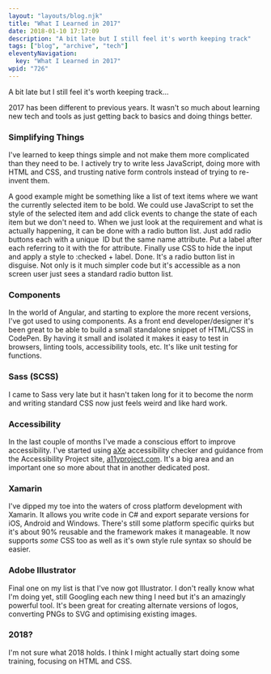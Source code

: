 ```yaml
---
layout: "layouts/blog.njk"
title: "What I Learned in 2017"
date: 2018-01-10 17:17:09
description: "A bit late but I still feel it's worth keeping track"
tags: ["blog", "archive", "tech"]
eleventyNavigation:
  key: "What I Learned in 2017"
wpid: "726"
---
```


A bit late but I still feel it's worth keeping track...

2017 has been different to previous years. It wasn't so much about learning new tech and tools as just getting back to basics and doing things better.

<h3>Simplifying Things</h3>
I've learned to keep things simple and not make them more complicated than they need to be. I actively try to write less JavaScript, doing more with HTML and CSS, and trusting native form controls instead of trying to re-invent them.

A good example might be something like a list of text items where we want the currently selected item to be bold. We could use JavaScript to set the style of the selected item and add click events to change the state of each item but we don't need to. When we just look at the requirement and what is actually happening, it can be done with a radio button list. Just add radio buttons each with a unique  ID but the same name attribute. Put a label after each referring to it with the for attribute. Finally use CSS to hide the input and apply a style to :checked + label. Done. It's a radio button list in disguise. Not only is it much simpler code but it's accessible as a non screen user just sees a standard radio button list.

<h3>Components</h3>
In the world of Angular, and starting to explore the more recent versions, I've got used to using components. As a front end developer/designer it's been great to be able to build a small standalone snippet of HTML/CSS in CodePen. By having it small and isolated it makes it easy to test in browsers, linting tools, accessibility tools, etc. It's like unit testing for functions.
<h3>Sass (SCSS)</h3>
I came to Sass very late but it hasn't taken long for it to become the norm and writing standard CSS now just feels weird and like hard work.
<h3>Accessibility</h3>
In the last couple of months I've made a conscious effort to improve accessibility. I've started using <a href="https://www.deque.com/products/axe/" target="_blank" rel="noopener">aXe</a> accessibility checker and guidance from the Accessibility Project site, <a href="https://a11yproject.com/" target="_blank" rel="noopener">a11yproject.com</a>. It's a big area and an important one so more about that in another dedicated post.
<h3>Xamarin</h3>
I've dipped my toe into the waters of cross platform development with Xamarin. It allows you write code in C# and export separate versions for iOS, Android and Windows. There's still some platform specific quirks but it's about 90% reusable and the framework makes it manageable. It now supports <em>some</em> CSS too as well as it's own style rule syntax so should be easier.
<h3>Adobe Illustrator</h3>
Final one on my list is that I've now got Illustrator. I don't really know what I'm doing yet, still Googling each new thing I need but it's an amazingly powerful tool. It's been great for creating alternate versions of logos, converting PNGs to SVG and optimising existing images.
<h3>2018?</h3>
I'm not sure what 2018 holds. I think I might actually start doing some training, focusing on HTML and CSS.

